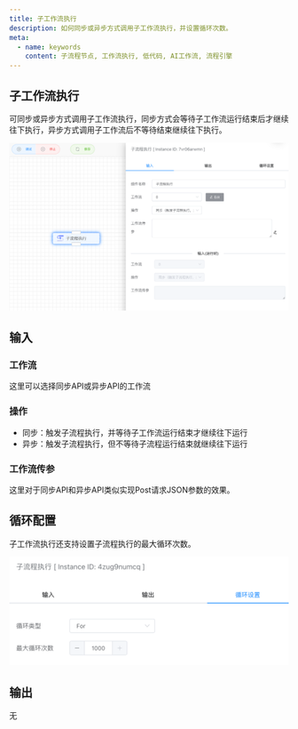 ```yaml
---
title: 子工作流执行
description: 如何同步或异步方式调用子工作流执行，并设置循环次数。
meta:
  - name: keywords
    content: 子流程节点, 工作流执行, 低代码, AI工作流, 流程引擎
---
```


## 子工作流执行

可同步或异步方式调用子工作流执行，同步方式会等待子工作流运行结束后才继续往下执行，异步方式调用子工作流后不等待结束继续往下执行。

<img src="./img/sub_workflow.png" alt="sub_workflow" title="子工作流执行" style="zoom:50%;" />



## 输入

### 工作流

这里可以选择同步API或异步API的工作流



### 操作

- 同步：触发子流程执行，并等待子工作流运行结束才继续往下运行
- 异步：触发子流程执行，但不等待子流程运行结束就继续往下运行



### 工作流传参

这里对于同步API和异步API类似实现Post请求JSON参数的效果。



## 循环配置

子工作流执行还支持设置子流程执行的最大循环次数。

<img src="./img/sub_workflow_loop_setting.png" alt="sub_workflow_loop_setting" title="子工作流执行循环配置" style="zoom:50%;" />



## 输出

无


